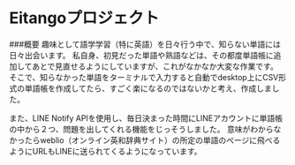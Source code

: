 # Eitangoプロジェクト
###概要
趣味として語学学習（特に英語）を日々行う中で、知らない単語には日々出会います。
私自身、初見だった単語や熟語などは、その都度単語帳に追加してあとで見直せるようにしていますが、これがなかなか大変な作業です。
そこで、知らなかった単語をターミナルで入力すると自動でdesktop上にCSV形式の単語帳を作成してたら、すごく楽になるのではないかと考え、作成しました。

また、LINE Notify APIを使用し、毎日決まった時間にLINEアカウントに単語帳の中から２つ、問題を出してくれる機能をじっそうしました。
意味がわからなかったらweblio（オンライン英和辞典サイト）の所定の単語のぺージに飛べるようにURLもLINEに送られてくるようになっています。
